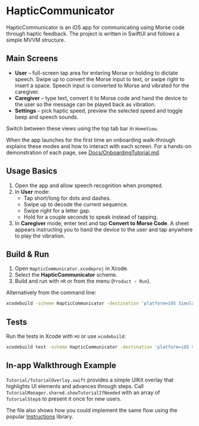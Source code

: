 # HapticCommunicator

HapticCommunicator is an iOS app for communicating using Morse code through haptic feedback. The project is written in SwiftUI and follows a simple MVVM structure.

## Main Screens

* **User** – full-screen tap area for entering Morse or holding to dictate speech. Swipe up to convert the Morse input to text, or swipe right to insert a space. Speech input is converted to Morse and vibrated for the caregiver.
* **Caregiver** – type text, convert it to Morse code and hand the device to the user so the message can be played back as vibration.
* **Settings** – pick haptic speed, preview the selected speed and toggle beep and speech sounds.

Switch between these views using the top tab bar in `HomeView`.

When the app launches for the first time an onboarding walk-through explains these modes and how to interact with each screen.
For a hands-on demonstration of each page, see [Docs/OnboardingTutorial.md](Docs/OnboardingTutorial.md).

## Usage Basics

1. Open the app and allow speech recognition when prompted.
2. In **User** mode:
   * Tap short/long for dots and dashes.
   * Swipe up to decode the current sequence.
   * Swipe right for a letter gap.
   * Hold for a couple seconds to speak instead of tapping.
3. In **Caregiver** mode, enter text and tap **Convert to Morse Code**. A sheet appears instructing you to hand the device to the user and tap anywhere to play the vibration.

## Build & Run

1. Open `HapticCommunicator.xcodeproj` in Xcode.
2. Select the **HapticCommunicator** scheme.
3. Build and run with `⌘R` or from the menu (`Product › Run`).

Alternatively from the command line:

```bash
xcodebuild -scheme HapticCommunicator -destination 'platform=iOS Simulator,name=iPhone 15' build
```

## Tests

Run the tests in Xcode with `⌘U` or use `xcodebuild`:

```bash
xcodebuild test -scheme HapticCommunicator -destination 'platform=iOS Simulator,name=iPhone 15'
```

## In-app Walkthrough Example

`Tutorial/TutorialOverlay.swift` provides a simple UIKit overlay that highlights
UI elements and advances through steps. Call `TutorialManager.shared.showTutorialIfNeeded`
with an array of `TutorialStep`s to present it once for new users.

The file also shows how you could implement the same flow using the popular
[Instructions](https://github.com/ephread/Instructions) library.
